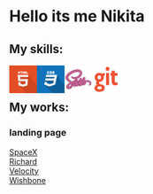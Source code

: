 # Hello its me Nikita

## My skills:

<img align="left" src="img/html-icon.svg" width="50" title="hover text" alt="html"/>
<img align="left"src="img/css-icon.svg" width="50" title="hover text" alt="css" />
<img align="left" src="img/sass-icon.svg" width="50" title="hover text" alt="sass" />
<img align="left" src="img/git-icon.svg" width="50" title="hover text" alt="git" />

<br />
<br />

## My works:
### landing page
[SpaceX](https://talashov.github.io/spacex/) <br />
[Richard](https://talashov.github.io/richard/) <br />
[Velocity](https://talashov.github.io/Velocity/) <br />
[Wishbone](https://talashov.github.io/Wishbone/) <br />
